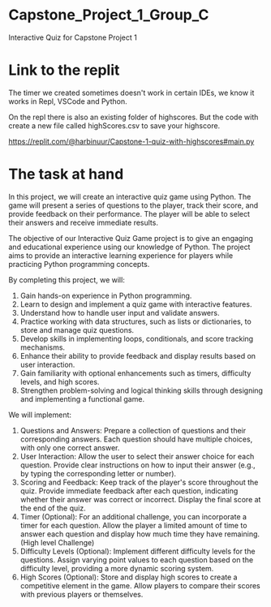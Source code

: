 # Capstone_Project_1_Group_C
 Interactive Quiz for Capstone Project 1

# Link to the replit

The timer we created sometimes doesn't work in certain IDEs, we know it works in Repl, VSCode and Python.

On the repl there is also an existing folder of highscores. But the code with create a new file called highScores.csv to save your highscore.

https://replit.com/@harbinuur/Capstone-1-quiz-with-highscores#main.py

# The task at hand
In this project, we will create an interactive quiz game using Python.
The game will present a series of questions to the player, track their score, and provide feedback on their performance. 
The player will be able to select their answers and receive immediate results.

The objective of our Interactive Quiz Game project is to give an engaging and educational experience using our knowledge of Python. 
The project aims to provide an interactive learning experience for players while practicing Python programming concepts.

By completing this project, we will:
1. Gain hands-on experience in Python programming.
2. Learn to design and implement a quiz game with interactive features.
3. Understand how to handle user input and validate answers.
4. Practice working with data structures, such as lists or dictionaries, to store
and manage quiz questions.
5. Develop skills in implementing loops, conditionals, and score tracking
mechanisms.
6. Enhance their ability to provide feedback and display results based on user
interaction.
7. Gain familiarity with optional enhancements such as timers, difficulty levels,
and high scores.
8. Strengthen problem-solving and logical thinking skills through designing
and implementing a functional game.

We will implement:
1. Questions and Answers: Prepare a collection of questions and their
corresponding answers. Each question should have multiple choices,
with only one correct answer.
2. User Interaction: Allow the user to select their answer choice for each
question. Provide clear instructions on how to input their answer (e.g.,
by typing the corresponding letter or number).
3. Scoring and Feedback: Keep track of the player's score throughout the
quiz. Provide immediate feedback after each question, indicating
whether their answer was correct or incorrect. Display the final score
at the end of the quiz.
4. Timer (Optional): For an additional challenge, you can incorporate a
timer for each question. Allow the player a limited amount of time to
answer each question and display how much time they have
remaining. (High level Challenge)
5. Difficulty Levels (Optional): Implement different difficulty levels for the
questions. Assign varying point values to each question based on the
difficulty level, providing a more dynamic scoring system.
6. High Scores (Optional): Store and display high scores to create a
competitive element in the game. Allow players to compare their
scores with previous players or themselves.
